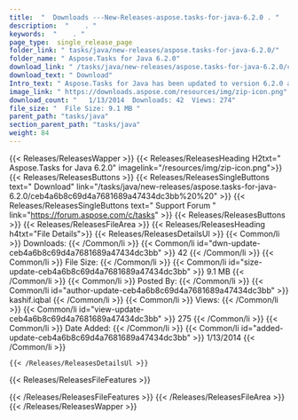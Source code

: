 ```yaml
---
title:  "  Downloads ---New-Releases-aspose.tasks-for-java-6.2.0 . " 
description:  "    . " 
keywords:  "    . " 
page_type:  single_release_page
folder_link: " tasks/java/new-releases/aspose.tasks-for-java-6.2.0/"
folder_name: " Aspose.Tasks for Java 6.2.0"
download_link: " /tasks/java/new-releases/aspose.tasks-for-java-6.2.0/ceb4a6b8c69d4a7681689a47434dc3bb"
download_text: " Download"
Intro_text: " Aspose.Tasks for Java has been updated to version 6.2.0 and we are pleased to an..."
image_link: " https://downloads.aspose.com/resources/img/zip-icon.png"
download_count: "   1/13/2014  Downloads: 42  Views: 274"
file_size: "  File Size: 9.1 MB "
parent_path: "tasks/java"
section_parent_path: "tasks/java"
weight: 84 
---
```


{{< Releases/ReleasesWapper >}}
  {{< Releases/ReleasesHeading H2txt=" Aspose.Tasks for Java 6.2.0" imagelink="/resources/img/zip-icon.png">}}
  {{< Releases/ReleasesButtons >}}
    {{< Releases/ReleasesSingleButtons text=" Download" link="/tasks/java/new-releases/aspose.tasks-for-java-6.2.0/ceb4a6b8c69d4a7681689a47434dc3bb%20%20" >}}
    {{< Releases/ReleasesSingleButtons text=" Support Forum " link="https://forum.aspose.com/c/tasks" >}}
  {{< Releases/ReleasesButtons >}}
  {{< Releases/ReleasesFileArea >}}
    {{< Releases/ReleasesHeading h4txt="File Details">}}
    {{< Releases/ReleasesDetailsUl >}}
            {{< Common/li  >}} Downloads: {{< /Common/li >}} 
      {{< Common/li id="dwn-update-ceb4a6b8c69d4a7681689a47434dc3bb" >}} 42 {{< /Common/li >}} 
      {{< Common/li  >}} File Size: {{< /Common/li >}} 
      {{< Common/li id="size-update-ceb4a6b8c69d4a7681689a47434dc3bb" >}} 9.1 MB {{< /Common/li >}} 
      {{< Common/li  >}} Posted By: {{< /Common/li >}} 
      {{< Common/li id="author-update-ceb4a6b8c69d4a7681689a47434dc3bb" >}} kashif.iqbal {{< /Common/li >}} 
      {{< Common/li  >}} Views: {{< /Common/li >}} 
      {{< Common/li id="view-update-ceb4a6b8c69d4a7681689a47434dc3bb" >}} 275 {{< /Common/li >}} 
      {{< Common/li  >}} Date Added: {{< /Common/li >}} 
      {{< Common/li id="added-update-ceb4a6b8c69d4a7681689a47434dc3bb" >}} 1/13/2014 {{< /Common/li >}} 

    {{< /Releases/ReleasesDetailsUl >}}

  {{< Releases/ReleasesFileFeatures >}}
      
  {{< /Releases/ReleasesFileFeatures >}}
 {{< /Releases/ReleasesFileArea >}}
{{< /Releases/ReleasesWapper >}}


